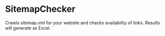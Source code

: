 # SitemapChecker

Crawls sitemap.xml for your website and checks availability of links. Results will generate as Excel.